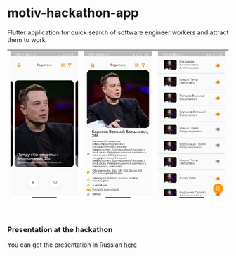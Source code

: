 # motiv-hackathon-app

Flutter application for quick search of software engineer workers and attract them to work

| ![Image](https://github.com/Frezyx/motiv-hackathon-app/blob/main/repository-files/screen3.jpg?raw=true) | ![Image](https://github.com/Frezyx/motiv-hackathon-app/blob/main/repository-files/screen1.jpg?raw=true) | ![Image](https://github.com/Frezyx/motiv-hackathon-app/blob/main/repository-files/screen2.jpg?raw=true) |
| :------------: | :------------: | :------------: |

<br>

### Presentation at the hackathon
You can get the presentation in Russian [here](https://github.com/Frezyx/motiv-hackathon-app/blob/main/repository-files/Motiv%20Hackaton%20app.pdf)
